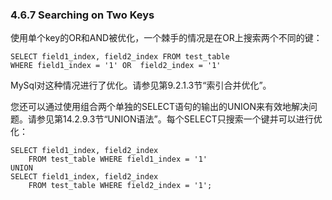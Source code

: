 ### 4.6.7 Searching on Two Keys

使用单个key的OR和AND被优化，一个棘手的情况是在OR上搜索两个不同的键：

```
SELECT field1_index, field2_index FROM test_table
WHERE field1_index = '1' OR  field2_index = '1'
```

MySql对这种情况进行了优化。请参见第9.2.1.3节“索引合并优化”。

您还可以通过使用组合两个单独的SELECT语句的输出的UNION来有效地解决问题。请参见第14.2.9.3节“UNION语法”。每个SELECT只搜索一个键并可以进行优化：

```
SELECT field1_index, field2_index
    FROM test_table WHERE field1_index = '1'
UNION
SELECT field1_index, field2_index
    FROM test_table WHERE field2_index = '1';

```

  


